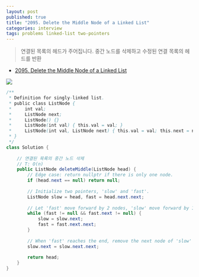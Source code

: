 ```yaml
---
layout: post
published: true
title: "2095. Delete the Middle Node of a Linked List"
categories: interview
tags: problems linked-list two-pointers
---
```


> 연결된 목록의 헤드가 주어집니다. 중간 노드를 삭제하고 수정된 연결 목록의 헤드를 반환

- [2095. Delete the Middle Node of a Linked List](https://leetcode.com/problems/delete-the-middle-node-of-a-linked-list/)

![](https://assets.leetcode.com/uploads/2021/11/16/eg1drawio.png)

```java
/**
 * Definition for singly-linked list.
 * public class ListNode {
 *     int val;
 *     ListNode next;
 *     ListNode() {}
 *     ListNode(int val) { this.val = val; }
 *     ListNode(int val, ListNode next) { this.val = val; this.next = next; }
 * }
 */
class Solution {
    
    // 연결된 목록의 중간 노드 삭제
    // T: O(n)
    public ListNode deleteMiddle(ListNode head) {
        // Edge case: return nullptr if there is only one node.
        if (head.next == null) return null;
        
        // Initialize two pointers, 'slow' and 'fast'.
        ListNode slow = head, fast = head.next.next;
        
        // Let 'fast' move forward by 2 nodes, 'slow' move forward by 1 node each step.
        while (fast != null && fast.next != null) {
            slow = slow.next;
            fast = fast.next.next;
        }
        
        // When 'fast' reaches the end, remove the next node of 'slow' and return 'head'.
        slow.next = slow.next.next;
        
        return head;
    }
}
```